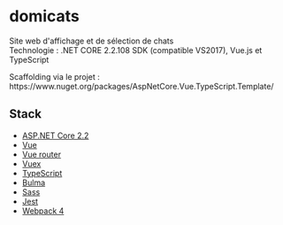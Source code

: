 # domicats
Site web d'affichage et de sélection de chats<br />
Technologie : .NET CORE 2.2.108 SDK (compatible VS2017), Vue.js et TypeScript<br />

<p>
Scaffolding via le projet : https://www.nuget.org/packages/AspNetCore.Vue.TypeScript.Template/
</p>

<h2>Stack</h2> 
<ul>
<li><a href="https://www.microsoft.com/net" target="_blank">ASP.NET Core 2.2</a></li> 
<li><a href="https://vuejs.org/" target="_blank">Vue</a></li> 
<li><a href="https://router.vuejs.org/" target="_blank">Vue router</a></li> 
<li><a href="https://vuex.vuejs.org/" target="_blank">Vuex</a></li>
<li><a href="https://www.typescriptlang.org/" target="_blank">TypeScript</a></li>
<li><a href="https://bulma.io/" target="_blank">Bulma</a></li> 
<li><a href="https://sass-lang.com/" target="_blank">Sass</a></li> 
<li><a href="https://jestjs.io/" target="_blank">Jest</a></li> 
<li><a href="https://webpack.js.org/" target="_blank">Webpack 4</a></li>
</ul>



